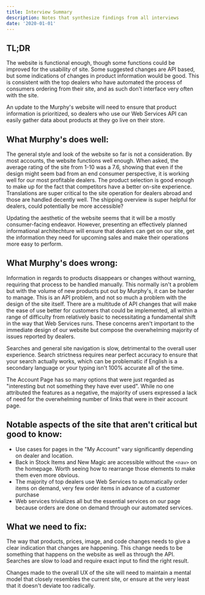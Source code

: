 ```yaml
---
title: Interview Summary
description: Notes that synthesize findings from all interviews
date: '2020-01-01'
---
```


## TL;DR

The website is functional enough, though some functions could be improved for the usability of site. Some suggested changes are API based, but some indications of changes in product information would be good. This is consistent with the top dealers who have automated the process of consumers ordering from their site, and as such don't interface very often with the site.

An update to the Murphy's website will need to ensure that product information is prioritized, so dealers who use our Web Services API can easily gather data about products at they go live on their store.

## What Murphy's does well:

The general style and look of the website so far is not a consideration. By most accounts, the website functions well enough. When asked, the average rating of the site from 1-10 was a 7.6, showing that even if the design might seem bad from an end consumer perspective, it is working well for our most profitable dealers. The product selection is good enough to make up for the fact that competitors have a better on-site experience. Translations are super critical to the site operation for dealers abroad and those are handled decently well. The shipping overview is super helpful for dealers, could potentially be more accessible?

Updating the aesthetic of the website seems that it will be a mostly consumer-facing endeavor. However, presenting an effectively planned informational architechture will ensure that dealers can get on our site, get the information they need for upcoming sales and make their operations more easy to perform.

## What Murphy's does wrong:

Information in regards to products disappears or changes without warning, requiring that process to be handled manually. This normally isn't a problem but with the volume of new products put out by Murphy's, it can be harder to manage. This is an API problem, and not so much a problem with the design of the site itself. There are a multitude of API changes that will make the ease of use better for customers that could be implemented, all within a range of difficulty from relatively basic to necessitating a fundamental shift in the way that Web Services runs. These concerns aren't important to the immediate design of our website but compose the overwhelming majority of issues reported by dealers.

Searches and general site navigation is slow, detrimental to the overall user experience. Search strictness requires near perfect accuracy to ensure that your search actually works, which can be problematic if English is a secondary language or your typing isn't 100% accurate all of the time.

The Account Page has so many options that were just regarded as "interesting but not something they have ever used". While no one attributed the features as a negative, the majority of users expressed a lack of need for the overwhelming number of links that were in their account page.


## Notable aspects of the site that aren't critical but good to know:

- Use cases for pages in the "My Account" vary significantly depending on dealer and location. 
- Back in Stock Items and New Magic are accessible without the `<nav>` on the homepage. Worth seeing how to rearrange those elements to make them even more obvious.
- The majority of top dealers use Web Services to automatically order items on demand, very few order items in advance of a customer purchase
- Web services trivializes all but the essential services on our page because orders are done on demand through our automated services.

## What we need to fix:

The way that products, prices, image, and code changes needs to give a clear indication that changes are happening. This change needs to be something that happens on the website as well as through the API. Searches are slow to load and require exact input to find the right result.

Changes made to the overall UX of the site will need to maintain a mental model that closely resembles the current site, or ensure at the very least that it doesn't deviate too radically.